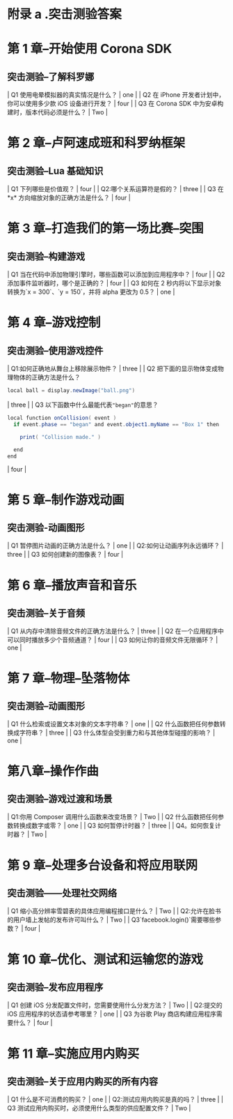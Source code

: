 # 附录 a .突击测验答案

# 第 1 章–开始使用 Corona SDK

## 突击测验–了解科罗娜

<colgroup><col style="text-align: left"> <col style="text-align: left"></colgroup> 
| Q1 使用电晕模拟器的真实情况是什么？ | one |
| Q2 在 iPhone 开发者计划中，你可以使用多少款 iOS 设备进行开发？ | four |
| Q3 在 Corona SDK 中为安卓构建时，版本代码必须是什么？ | Two |

# 第 2 章–卢阿速成班和科罗纳框架

## 突击测验–Lua 基础知识

<colgroup><col style="text-align: left"> <col style="text-align: left"></colgroup> 
| Q1 下列哪些是价值观？ | four |
| Q2:哪个关系运算符是假的？ | three |
| Q3 在 *x* 方向缩放对象的正确方法是什么？ | four |

# 第 3 章–打造我们的第一场比赛–突围

## 突击测验–构建游戏

<colgroup><col style="text-align: left"> <col style="text-align: left"></colgroup> 
| Q1 当在代码中添加物理引擎时，哪些函数可以添加到应用程序中？ | four |
| Q2 添加事件监听器时，哪个是正确的？ | four |
| Q3 如何在 2 秒内将以下显示对象转换为`x = 300`、`y = 150`，并将 alpha 更改为 0.5？ | one |

# 第 4 章–游戏控制

## 突击测验–使用游戏控件

<colgroup><col style="text-align: left"> <col style="text-align: left"></colgroup> 
| Q1:如何正确地从舞台上移除展示物件？ | three |
| Q2 把下面的显示物体变成物理物体的正确方法是什么？

```java
local ball = display.newImage("ball.png")
```

 | three |
| Q3 以下函数中什么最能代表`"began"`的意思？

```java
local function onCollision( event )
  if event.phase == "began" and event.object1.myName == "Box 1" then

    print( "Collision made." )

  end
end
```

 | four |

# 第 5 章–制作游戏动画

## 突击测验-动画图形

<colgroup><col style="text-align: left"> <col style="text-align: left"></colgroup> 
| Q1 暂停图片动画的正确方法是什么？ | one |
| Q2:如何让动画序列永远循环？ | three |
| Q3 如何创建新的图像表？ | four |

# 第 6 章–播放声音和音乐

## 突击测验–关于音频

<colgroup><col style="text-align: left"> <col style="text-align: left"></colgroup> 
| Q1 从内存中清除音频文件的正确方法是什么？ | three |
| Q2 在一个应用程序中可以同时播放多少个音频通道？ | four |
| Q3 如何让你的音频文件无限循环？ | one |

# 第 7 章–物理–坠落物体

## 突击测验–动画图形

<colgroup><col style="text-align: left"> <col style="text-align: left"></colgroup> 
| Q1 什么检索或设置文本对象的文本字符串？ | one |
| Q2 什么函数把任何参数转换成字符串？ | three |
| Q3 什么体型会受到重力和与其他体型碰撞的影响？ | one |

# 第八章–操作作曲

## 突击测验–游戏过渡和场景

<colgroup><col style="text-align: left"> <col style="text-align: left"></colgroup> 
| Q1:你用 Composer 调用什么函数来改变场景？ | Two |
| Q2 什么函数把任何参数转换成数字或零？ | one |
| Q3 如何暂停计时器？ | three |
| Q4。如何恢复计时器？ | Two |

# 第 9 章–处理多台设备和将应用联网

## 突击测验——处理社交网络

<colgroup><col style="text-align: left"> <col style="text-align: left"></colgroup> 
| Q1 缩小高分辨率雪碧表的具体应用编程接口是什么？ | Two |
| Q2:允许在脸书的用户墙上发帖的发布许可叫什么？ | Two |
| Q3`facebook.login()`需要哪些参数？ | four |

# 第 10 章–优化、测试和运输您的游戏

## 突击测验–发布应用程序

<colgroup><col style="text-align: left"> <col style="text-align: left"></colgroup> 
| Q1 创建 iOS 分发配置文件时，您需要使用什么分发方法？ | Two |
| Q2:提交的 iOS 应用程序的状态请参考哪里？ | one |
| Q3 为谷歌 Play 商店构建应用程序需要什么？ | four |

# 第 11 章–实施应用内购买

## 突击测验–关于应用内购买的所有内容

<colgroup><col style="text-align: left"> <col style="text-align: left"></colgroup> 
| Q1 什么是不可消费的购买？ | one |
| Q2:测试应用内购买是真的吗？ | three |
| Q3 测试应用内购买时，必须使用什么类型的供应配置文件？ | Two |